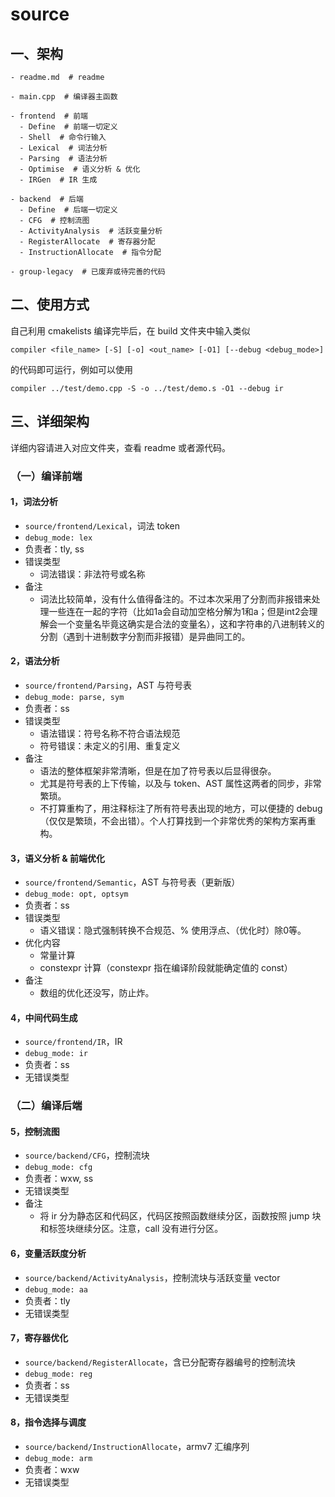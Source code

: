 # source

## 一、架构

```shell
- readme.md  # readme

- main.cpp  # 编译器主函数

- frontend  # 前端
  - Define  # 前端一切定义
  - Shell  # 命令行输入
  - Lexical  # 词法分析
  - Parsing  # 语法分析
  - Optimise  # 语义分析 & 优化
  - IRGen  # IR 生成
  
- backend  # 后端
  - Define  # 后端一切定义
  - CFG  # 控制流图
  - ActivityAnalysis  # 活跃变量分析
  - RegisterAllocate  # 寄存器分配
  - InstructionAllocate  # 指令分配

- group-legacy  # 已废弃或待完善的代码
```

## 二、使用方式

自己利用 cmakelists 编译完毕后，在 build 文件夹中输入类似
```shell
compiler <file_name> [-S] [-o] <out_name> [-O1] [--debug <debug_mode>]
```
的代码即可运行，例如可以使用
```shell
compiler ../test/demo.cpp -S -o ../test/demo.s -O1 --debug ir
```


## 三、详细架构

详细内容请进入对应文件夹，查看 readme 或者源代码。

### （一）编译前端

#### 1，词法分析

- `source/frontend/Lexical`，词法 token
- `debug_mode: lex`
- 负责者：tly, ss
- 错误类型
    - 词法错误：非法符号或名称
- 备注
    - 词法比较简单，没有什么值得备注的。不过本次采用了分割而非报错来处理一些连在一起的字符（比如1a会自动加空格分解为1和a；但是int2会理解会一个变量名毕竟这确实是合法的变量名），这和字符串的八进制转义的分割（遇到十进制数字分割而非报错）是异曲同工的。

#### 2，语法分析

- `source/frontend/Parsing`，AST 与符号表
- `debug_mode: parse, sym`
- 负责者：ss
- 错误类型
    - 语法错误：符号名称不符合语法规范
    - 符号错误：未定义的引用、重复定义
- 备注
    - 语法的整体框架非常清晰，但是在加了符号表以后显得很杂。
    - 尤其是符号表的上下传输，以及与 token、AST 属性这两者的同步，非常繁琐。
    - 不打算重构了，用注释标注了所有符号表出现的地方，可以便捷的 debug（仅仅是繁琐，不会出错）。个人打算找到一个非常优秀的架构方案再重构。

#### 3，语义分析 & 前端优化

- `source/frontend/Semantic`，AST 与符号表（更新版）
- `debug_mode: opt, optsym`
- 负责者：ss
- 错误类型
    - 语义错误：隐式强制转换不合规范、% 使用浮点、（优化时）除0等。
- 优化内容
    - 常量计算
    - constexpr 计算（constexpr 指在编译阶段就能确定值的 const）
- 备注
    - 数组的优化还没写，防止炸。

#### 4，中间代码生成

- `source/frontend/IR`，IR
- `debug_mode: ir`
- 负责者：ss
- 无错误类型

### （二）编译后端

#### 5，控制流图

- `source/backend/CFG`，控制流块
- `debug_mode: cfg`
- 负责者：wxw, ss
- 无错误类型
- 备注
  - 将 ir 分为静态区和代码区，代码区按照函数继续分区，函数按照 jump 块和标签块继续分区。注意，call 没有进行分区。

#### 6，变量活跃度分析

- `source/backend/ActivityAnalysis`，控制流块与活跃变量 vector
- `debug_mode: aa`
- 负责者：tly
- 无错误类型

#### 7，寄存器优化

- `source/backend/RegisterAllocate`，含已分配寄存器编号的控制流块
- `debug_mode: reg`
- 负责者：ss
- 无错误类型

#### 8，指令选择与调度

- `source/backend/InstructionAllocate`，armv7 汇编序列
- `debug_mode: arm`
- 负责者：wxw
- 无错误类型
